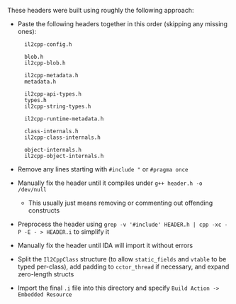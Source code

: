 ﻿These headers were built using roughly the following approach:

- Paste the following headers together in this order (skipping any missing ones):

		il2cpp-config.h

		blob.h
		il2cpp-blob.h

		il2cpp-metadata.h
		metadata.h

		il2cpp-api-types.h
		types.h
		il2cpp-string-types.h

		il2cpp-runtime-metadata.h

		class-internals.h
		il2cpp-class-internals.h

		object-internals.h
		il2cpp-object-internals.h

- Remove any lines starting with `#include "` or `#pragma once`
- Manually fix the header until it compiles under `g++ header.h -o /dev/null`
	- This usually just means removing or commenting out offending constructs
- Preprocess the header using `grep -v '#include' HEADER.h | cpp -xc -P -E - > HEADER.i` to simplify it
- Manually fix the header until IDA will import it without errors
- Split the `Il2CppClass` structure (to allow `static_fields` and `vtable` to be typed per-class), add padding to `cctor_thread` if necessary, and expand zero-length structs
- Import the final `.i` file into this directory and specify `Build Action -> Embedded Resource`
